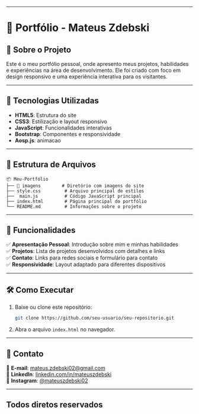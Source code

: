 
---

# 📌 Portfólio - Mateus Zdebski  

## 📖 Sobre o Projeto  

Este é o meu portfólio pessoal, onde apresento meus projetos, habilidades e experiências na área de desenvolvimento. Ele foi criado com foco em design responsivo e uma experiência interativa para os visitantes.  

---

## 🚀 Tecnologias Utilizadas  

- **HTML5**: Estrutura do site  
- **CSS3**: Estilização e layout responsivo  
- **JavaScript**: Funcionalidades interativas  
- **Bootstrap**: Componentes e responsividade  
- **Aosp.js**: animacao 

---

## 📂 Estrutura de Arquivos  

```
📦 Meu-Portfólio
├── 📂 imagens        # Diretório com imagens do site
├── style.css         # Arquivo principal de estilos
├──  main.js          # Código JavaScript principal
├── index.html        # Página principal do portfólio
└── README.md         # Informações sobre o projeto
```

---

## 🎨 Funcionalidades  

✅ **Apresentação Pessoal**: Introdução sobre mim e minhas habilidades  
✅ **Projetos**: Lista de projetos desenvolvidos com detalhes e links  
✅ **Contato**: Links para redes sociais e formulário para contato  
✅ **Responsividade**: Layout adaptado para diferentes dispositivos  

---

## 🛠 Como Executar  

1. Baixe ou clone este repositório:  
   ```bash
   git clone https://github.com/seu-usuario/seu-repositorio.git
   ```
2. Abra o arquivo `index.html` no navegador.  

---

## 📌 Contato  

📧 **E-mail**: [mateus.zdebski02@gmail.com](mateus.zdebski02@gmail.com)  
🔗 **LinkedIn**: [linkedin.com/in/mateuszdebski](https://www.linkedin.com/in/mateus-zdebski-623335288/)  
📸 **Instagram**: [@mateuszdebski02](https://www.instagram.com/mateuszdebski02/)  

---
Todos diretos reservados
---

